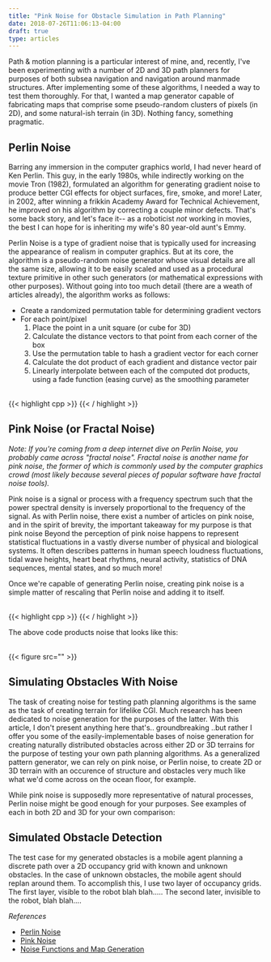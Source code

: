 ```yaml
---
title: "Pink Noise for Obstacle Simulation in Path Planning"
date: 2018-07-26T11:06:13-04:00
draft: true
type: articles
---
```


Path & motion planning is a particular interest of mine, and, recently, I've been experimenting with a number of 2D and 3D path planners for purposes of both subsea navigation and navigation around manmade structures. After implementing some of these algorithms, I needed a way to test them thoroughly. For that, I wanted a map generator capable of fabricating maps that comprise some pseudo-random clusters of pixels (in 2D), and some natural-ish terrain (in 3D). Nothing fancy, something pragmatic.

## Perlin Noise
Barring any immersion in the computer graphics world, I had never heard of Ken Perlin. This guy, in the early 1980s, while indirectly working on the movie Tron (1982), formulated an algorithm for generating gradient noise to produce better CGI effects for object surfaces, fire, smoke, and more! Later, in 2002, after winning a frikkin Academy Award for Technical Achievement, he improved on his algorithm by correcting a couple minor defects. That's some back story, and let's face it-- as a roboticist *not* working in movies, the best I can hope for is inheriting my wife's 80 year-old aunt's Emmy. 

Perlin Noise is a type of gradient noise that is typically used for increasing the appearance of realism in computer graphics. But at its core, the algorithm is a pseudo-random noise generator whose visual details are all the same size, allowing it to be easily scaled and used as a procedural texture primitive in other such generators (or mathematical expressions with other purposes). Without going into too much detail (there are a weath of articles already), the algorithm works as follows:

* Create a randomized permutation table for determining gradient vectors
* For each point/pixel
  1) Place the point in a unit square (or cube for 3D)
  1) Calculate the distance vectors to that point from each corner of the box
  1) Use the permutation table to hash a gradient vector for each corner
  1) Calculate the dot product of each gradient and distance vector pair
  1) Linearly interpolate between each of the computed dot products, using a fade function (easing curve) as the smoothing parameter

<br>
{{< highlight cpp >}}
{{< / highlight >}}
<br>

## Pink Noise (or Fractal Noise)
_Note: If you're coming from a deep internet dive on Perlin Noise, you probably came across "fractal noise". Fractal noise is another name for pink noise, the former of which is commonly used by the computer graphics crowd (most likely because several pieces of popular software have fractal noise tools)._

Pink noise is a signal or process with a frequency spectrum such that the power spectral density is inversely proportional to the frequency of the signal. As with Perlin noise, there exist a number of articles on pink noise, and in the spirit of brevity, the important takeaway for my purpose is that pink noise Beyond the perception of pink noise happens to represent statistical fluctuations in a vastly diverse number of physical and biological systems. It often describes patterns in human speech loudness fluctuations, tidal wave heights, heart beat rhythms, neural activity, statistics of DNA sequences, mental states, and so much more!


Once we're capable of generating Perlin noise, creating pink noise is a simple matter of rescaling that Perlin noise and adding it to itself.

<br>
{{< highlight cpp >}}
{{< / highlight >}}
<br>

The above code products noise that looks like this:

<br>
{{< figure src="" >}}

## Simulating Obstacles With Noise
The task of creating noise for testing path planning algorithms is the same as the task of creating terrain for lifelike CGI. Much research has been dedicated to noise generation for the purposes of the latter. With this article, I don't present anything here that's.. groundbreaking ..but rather I offer you some of the easily-implementable bases of noise generation for creating naturally distributed obstacles across either 2D or 3D terrains for the purpose of testing your own path planning algorithms. As a generalized pattern generator, we can rely on pink noise, or Perlin noise, to create 2D or 3D terrain with an occurence of structure and obstacles very much like what we'd come across on the ocean floor, for example.

While pink noise is supposedly more representative of natural processes, Perlin noise might be good enough for your purposes. See examples of each in both 2D and 3D for your own comparison:


## Simulated Obstacle Detection
The test case for my generated obstacles is a mobile agent planning a discrete path over a 2D occupancy grid with known and unknown obstacles. In the case of unknown obstacles, the mobile agent should replan around them. To accomplish this, I use two layer of occupancy grids. The first layer, visible to the robot blah blah..... The second later, invisible to the robot, blah blah.... 


*References*
* [Perlin Noise](https://en.wikipedia.org/wiki/Perlin_noise)
* [Pink Noise](https://en.wikipedia.org/wiki/Pink_noise)
* [Noise Functions and Map Generation](https://www.redblobgames.com/articles/noise/introduction.html)